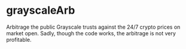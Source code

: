 # grayscaleArb
Arbitrage the public Grayscale trusts against the 24/7 crypto prices on market open. Sadly, though the code works, the arbitrage is not very profitable.
